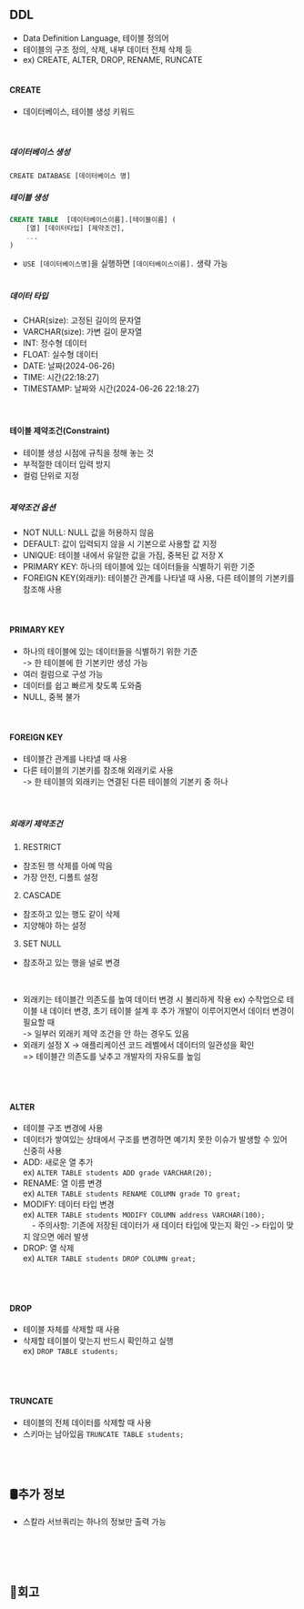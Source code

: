 ## DDL
- Data Definition Language, 테이블 정의어
- 테이블의 구조 정의, 삭제, 내부 데이터 전체 삭제 등
- ex) CREATE, ALTER, DROP, RENAME, RUNCATE
<br><br>

#### CREATE
- 데이터베이스, 테이블 생성 키워드
<br>

##### 데이터베이스 생성
`CREATE DATABASE [데이터베이스 명]`  
##### 테이블 생성
```SQL
CREATE TABLE  [데이터베이스이름].[테이블이름] (
	[열] [데이터타입] [제약조건],
	...
)
```
- `USE [데이터베이스명]`을 실행하면 `[데이터베이스이름].` 생략 가능
<br><br>

##### 데이터 타입
- CHAR(size): 고정된 길이의 문자열
- VARCHAR(size): 가변 길이 문자열
- INT: 정수형 데이터
- FLOAT: 실수형 데이터
- DATE: 날짜(2024-06-26)
- TIME: 시간(22:18:27)
- TIMESTAMP: 날짜와 시간(2024-06-26 22:18:27)
<br><br><br>

#### 테이블 제약조건(Constraint)
- 테이블 생성 시점에 규칙을 정해 놓는 것
- 부적절한 데이터 입력 방지
- 컬럼 단위로 지정
<br><br>

##### 제약조건 옵션
- NOT NULL: NULL 값을 허용하지 않음
- DEFAULT: 값이 입력되지 않을 시 기본으로 사용할 값 지정
- UNIQUE: 테이블 내에서 유일한 값을 가짐, 중복된 값 저장 X
- PRIMARY KEY: 하나의 테이블에 있는 데이터들을 식별하기 위한 기준
- FOREIGN KEY(외래키): 테이블간 관계를 나타낼 때 사용, 다른 테이블의 기본키를 참조해 사용
<br><br><br>

#### PRIMARY KEY
- 하나의 테이블에 있는 데이터들을 식별하기 위한 기준  
-> 한 테이블에 한 기본키만 생성 가능  
- 여러 컬럼으로 구성 가능
- 데이터를 쉽고 빠르게 찾도록 도와줌
- NULL, 중복 불가
<br><br><br>

#### FOREIGN KEY
- 테이블간 관계를 나타낼 때 사용
- 다른 테이블의 기본키를 참조해 외래키로 사용  
-> 한 테이블의 외래키는 연결된 다른 테이블의 기본키 중 하나  
<br><br>

##### 외래키 제약조건
1. RESTRICT
- 참조된 행 삭제를 아예 막음
- 가장 안전, 디폴트 설정
2. CASCADE
- 참조하고 있는 행도 같이 삭제
- 지양해야 하는 설정
3. SET NULL
- 참조하고 있는 행을 널로 변경
<br>

- 외래키는 테이블간 의존도를 높여 데이터 변경 시 불리하게 작용
ex) 수작업으로 테이블 내 데이터 변경, 초기 테이블 설계 후 추가 개발이 이루어지면서 데이터 변경이 필요할 때  
-> 일부러 외래키 제약 조건을 안 하는 경우도 있음  
- 외래키 설정 X -> 애플리케이션 코드 레벨에서 데이터의 일관성을 확인  
=> 테이블간 의존도를 낮추고 개발자의 자유도를 높임  
<br><br><br>

#### ALTER
- 테이블 구조 변경에 사용
- 데이터가 쌓여있는 상태에서 구조를 변경하면 예기치 못한 이슈가 발생할 수 있어 신중히 사용
- ADD: 새로운 열 추가  
ex) `ALTER TABLE students ADD grade VARCHAR(20);`  
- RENAME: 열 이름 변경  
ex) `ALTER TABLE students RENAME COLUMN grade TO great;`  
- MODIFY: 데이터 타입 변경  
ex) `ALTER TABLE students MODIFY COLUMN address VARCHAR(100);`  
&nbsp;&nbsp;&nbsp;&nbsp;- 주의사항: 기존에 저장된 데이터가 새 데이터 타입에 맞는지 확인 -> 타입이 맞지 않으면 에러 발생  
- DROP: 열 삭제  
ex) `ALTER TABLE students DROP COLUMN great;`  
<br><br><br>

#### DROP
- 테이블 자체를 삭제할 때 사용
- 삭제할 테이블이 맞는지 반드시 확인하고 실행  
ex) `DROP TABLE students;`  
<br><br><br>

#### TRUNCATE
- 테이블의 전체 데이터를 삭제할 때 사용
- 스키마는 남아있음
`TRUNCATE TABLE students;`  
<br><br><br>

## 🛢️추가 정보
- 스칼라 서브쿼리는 하나의 정보만 출력 가능
<br><br><br><br><br>

## 💭회고
